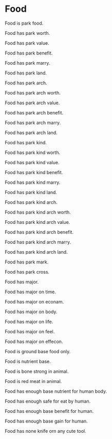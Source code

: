 # Food

Food is park food.

Food has park worth.

Food has park value.

Food has park benefit.

Food has park marry.

Food has park land.

Food has park arch.

Food has park arch worth.

Food has park arch value.

Food has park arch benefit.

Food has park arch marry.

Food has park arch land.

Food has park kind.

Food has park kind worth.

Food has park kind value.

Food has park kind benefit.

Food has park kind marry.

Food has park kind land.

Food has park kind arch.

Food has park kind arch worth.

Food has park kind arch value.

Food has park kind arch benefit.

Food has park kind arch marry.

Food has park kind arch land.

Food has park mark.

Food has park cross.

Food has major.

Food has major on time.

Food has major on econam.

Food has major on body.

Food has major on life.

Food has major on feel.

Food has major on effecon.

Food is ground base food only.

Food is nutrient base.

Food is bone strong in animal.

Food is red meat in animal.

Food has enough base nutrient for human body.

Food has enough safe for eat by human.

Food has enough base benefit for human.

Food has enough base gain for human.

Food has none knife orn any cute tool.